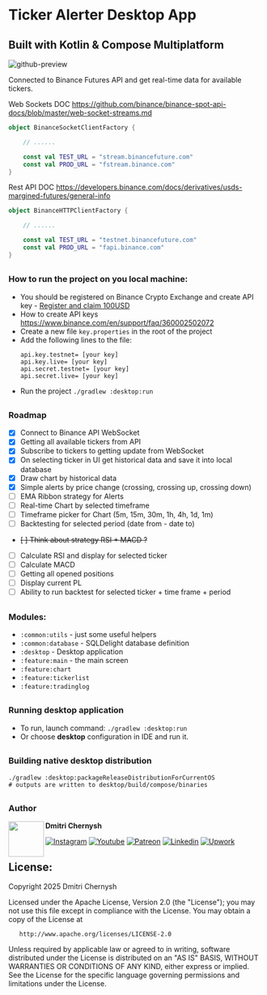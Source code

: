 # Ticker Alerter Desktop App 
## Built with Kotlin & Compose Multiplatform

![github-preview](https://github.com/user-attachments/assets/55c4ea47-a252-4884-aa22-1be2c38ccb35)

Connected to Binance Futures API and get real-time data for available tickers.

Web Sockets DOC https://github.com/binance/binance-spot-api-docs/blob/master/web-socket-streams.md

```kotlin
object BinanceSocketClientFactory {

    // ......

    const val TEST_URL = "stream.binancefuture.com"
    const val PROD_URL = "fstream.binance.com"
}
```

Rest API DOC https://developers.binance.com/docs/derivatives/usds-margined-futures/general-info

```kotlin
object BinanceHTTPClientFactory {

    // ......

    const val TEST_URL = "testnet.binancefuture.com"
    const val PROD_URL = "fapi.binance.com"
}

```
##
### How to run the project on you local machine:

* You should be registered on Binance Crypto Exchange and create API key - [Register and claim 100USD](https://www.binance.com/activity/referral-entry/CPA?ref=CPA_00XL76XLRC)
* How to create API keys https://www.binance.com/en/support/faq/360002502072
* Create a new file ```key.properties``` in the root of the project
* Add the following lines to the file:
  ```
  api.key.testnet= [your key]
  api.key.live= [your key]
  api.secret.testnet= [your key]
  api.secret.live= [your key]
  ```
* Run the project ````./gradlew :desktop:run````

##
### Roadmap

* [x] Connect to Binance API WebSocket
* [x] Getting all available tickers from API
* [x] Subscribe to tickers to getting update from WebSocket
* [x] On selecting ticker in UI get historical data and save it into local database
* [x] Draw chart by historical data
* [x] Simple alerts by price change (crossing, crossing up, crossing down)
* [ ] EMA Ribbon strategy for Alerts
* [ ] Real-time Chart by selected timeframe
* [ ] Timeframe picker for Chart (5m, 15m, 30m, 1h, 4h, 1d, 1m)
* [ ] Backtesting for selected period (date from - date to)
* ~~[ ] Think about strategy RSI + MACD ?~~
* [ ] Calculate RSI and display for selected ticker
* [ ] Calculate MACD
* [ ] Getting all opened positions
* [ ] Display current PL
* [ ] Ability to run backtest for selected ticker + time frame + period

##
### Modules:

- `:common:utils` - just some useful helpers
- `:common:database` - SQLDelight database definition
- `:desktop` - Desktop application
- `:feature:main` - the main screen
- `:feature:chart`
- `:feature:tickerlist`
- `:feature:tradinglog`

##
### Running desktop application

* To run, launch command: `./gradlew :desktop:run`
* Or choose **desktop** configuration in IDE and run it.

##
### Building native desktop distribution

```
./gradlew :desktop:packageReleaseDistributionForCurrentOS
# outputs are written to desktop/build/compose/binaries
```

##
### Author

<a href="https://github.com/dmitriy-chernysh" target="_blank">
  <img src="https://s.gravatar.com/avatar/72c649d298a8f0f088fd0850e19b9147?s=400" width="70" align="left">
</a>

**Dmitri Chernysh**

[![Instagram](https://img.shields.io/badge/-instagram-E4405F?logo=instagram&message=Tech+insights+on&label=Tech+insights+on&logoColor=white&style=for-the-badge)](https://www.instagram.com/mobiledevpro/)
[![Youtube](https://img.shields.io/badge/-youtube-red?logo=youtube&message=Youtube&label=Watch+on&style=for-the-badge)](https://www.youtube.com/@mobiledevpro?sub_confirmation=1&utm_source=github_main_profile)
[![Patreon](https://img.shields.io/badge/-patreon-f2a09b?logo=patreon&logoColor=white&label=Join+on&style=for-the-badge)](https://patreon.com/mobiledevpro)
[![Linkedin](https://img.shields.io/badge/-linkedin-0A66C2?logo=linkedin&logoColor=white&label=Follow+on&style=for-the-badge)](https://www.linkedin.com/in/dmitriychernysh/)
[![Upwork](https://img.shields.io/badge/-upwork-14a800?logo=Upwork&logoColor=white&label=Work+with+me+on&style=for-the-badge)](https://www.upwork.com/freelancers/dmitrich)

## License:

Copyright 2025 Dmitri Chernysh

Licensed under the Apache License, Version 2.0 (the "License");
you may not use this file except in compliance with the License.
You may obtain a copy of the License at

       http://www.apache.org/licenses/LICENSE-2.0

Unless required by applicable law or agreed to in writing, software
distributed under the License is distributed on an "AS IS" BASIS,
WITHOUT WARRANTIES OR CONDITIONS OF ANY KIND, either express or implied.
See the License for the specific language governing permissions and
limitations under the License.

